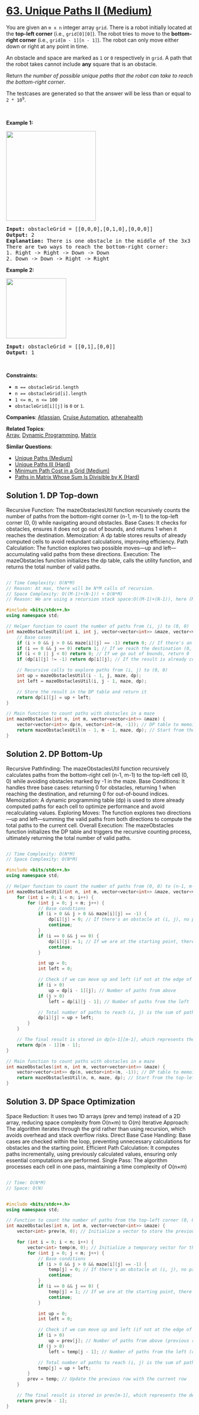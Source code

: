 # [63. Unique Paths II (Medium)](https://leetcode.com/problems/unique-paths-ii)

<p>You are given an <code>m x n</code> integer array <code>grid</code>. There is a robot initially located at the <b>top-left corner</b> (i.e., <code>grid[0][0]</code>). The robot tries to move to the <strong>bottom-right corner</strong> (i.e., <code>grid[m - 1][n - 1]</code>). The robot can only move either down or right at any point in time.</p>
<p>An obstacle and space are marked as <code>1</code> or <code>0</code> respectively in <code>grid</code>. A path that the robot takes cannot include <strong>any</strong> square that is an obstacle.</p>
<p>Return <em>the number of possible unique paths that the robot can take to reach the bottom-right corner</em>.</p>
<p>The testcases are generated so that the answer will be less than or equal to <code>2 * 10<sup>9</sup></code>.</p>
<p>&nbsp;</p>
<p><strong class="example">Example 1:</strong></p>
<img alt="" src="https://assets.leetcode.com/uploads/2020/11/04/robot1.jpg" style="width: 242px; height: 242px;">
<pre><strong>Input:</strong> obstacleGrid = [[0,0,0],[0,1,0],[0,0,0]]
<strong>Output:</strong> 2
<strong>Explanation:</strong> There is one obstacle in the middle of the 3x3 grid above.
There are two ways to reach the bottom-right corner:
1. Right -&gt; Right -&gt; Down -&gt; Down
2. Down -&gt; Down -&gt; Right -&gt; Right
</pre>
<p><strong class="example">Example 2:</strong></p>
<img alt="" src="https://assets.leetcode.com/uploads/2020/11/04/robot2.jpg" style="width: 162px; height: 162px;">
<pre><strong>Input:</strong> obstacleGrid = [[0,1],[0,0]]
<strong>Output:</strong> 1
</pre>
<p>&nbsp;</p>
<p><strong>Constraints:</strong></p>
<ul>
	<li><code>m == obstacleGrid.length</code></li>
	<li><code>n == obstacleGrid[i].length</code></li>
	<li><code>1 &lt;= m, n &lt;= 100</code></li>
	<li><code>obstacleGrid[i][j]</code> is <code>0</code> or <code>1</code>.</li>
</ul>

**Companies**:
[Atlassian](https://leetcode.com/company/atlassian), [Cruise Automation](https://leetcode.com/company/cruise-automation), [athenahealth](https://leetcode.com/company/athenahealth)

**Related Topics**:  
[Array](https://leetcode.com/tag/array/), [Dynamic Programming](https://leetcode.com/tag/dynamic-programming/), [Matrix](https://leetcode.com/tag/matrix/)

**Similar Questions**:
* [Unique Paths (Medium)](https://leetcode.com/problems/unique-paths/)
* [Unique Paths III (Hard)](https://leetcode.com/problems/unique-paths-iii/)
* [Minimum Path Cost in a Grid (Medium)](https://leetcode.com/problems/minimum-path-cost-in-a-grid/)
* [Paths in Matrix Whose Sum Is Divisible by K (Hard)](https://leetcode.com/problems/paths-in-matrix-whose-sum-is-divisible-by-k/)

## Solution 1. DP Top-down

Recursive Function: The mazeObstaclesUtil function recursively counts the number of paths from the bottom-right corner (n-1, m-1) to the top-left corner (0, 0) while navigating around obstacles.
Base Cases: It checks for obstacles, ensures it does not go out of bounds, and returns 1 when it reaches the destination.
Memoization: A dp table stores results of already computed cells to avoid redundant calculations, improving efficiency.
Path Calculation: The function explores two possible moves—up and left—accumulating valid paths from these directions.
Execution: The mazeObstacles function initializes the dp table, calls the utility function, and returns the total number of valid paths.

```cpp

// Time Complexity: O(N*M)
// Reason: At max, there will be N*M calls of recursion.
// Space Complexity: O((M-1)+(N-1)) + O(N*M)
// Reason: We are using a recursion stack space:O((M-1)+(N-1)), here (M-1)+(N-1) is the path length and an external DP Array of size ‘N*M’.

#include <bits/stdc++.h>
using namespace std;

// Helper function to count the number of paths from (i, j) to (0, 0)
int mazeObstaclesUtil(int i, int j, vector<vector<int>> &maze, vector<vector<int>> &dp) {
    // Base cases
    if (i > 0 && j > 0 && maze[i][j] == -1) return 0; // If there's an obstacle at (i, j), return 0
    if (i == 0 && j == 0) return 1; // If we reach the destination (0, 0), return 1
    if (i < 0 || j < 0) return 0; // If we go out of bounds, return 0
    if (dp[i][j] != -1) return dp[i][j]; // If the result is already computed, return it

    // Recursive calls to explore paths from (i, j) to (0, 0)
    int up = mazeObstaclesUtil(i - 1, j, maze, dp);
    int left = mazeObstaclesUtil(i, j - 1, maze, dp);

    // Store the result in the DP table and return it
    return dp[i][j] = up + left;
}

// Main function to count paths with obstacles in a maze
int mazeObstacles(int n, int m, vector<vector<int>> &maze) {
    vector<vector<int>> dp(n, vector<int>(m, -1)); // DP table to memoize results
    return mazeObstaclesUtil(n - 1, m - 1, maze, dp); // Start from the bottom-right corner
}

```
## Solution 2. DP Bottom-Up

Recursive Pathfinding: The mazeObstaclesUtil function recursively calculates paths from the bottom-right cell (n-1, m-1) to the top-left cell (0, 0) while avoiding obstacles marked by -1 in the maze.
Base Conditions: It handles three base cases: returning 0 for obstacles, returning 1 when reaching the destination, and returning 0 for out-of-bound indices.
Memoization: A dynamic programming table (dp) is used to store already computed paths for each cell to optimize performance and avoid recalculating values.
Exploring Moves: The function explores two directions—up and left—summing the valid paths from both directions to compute the total paths to the current cell.
Overall Execution: The mazeObstacles function initializes the DP table and triggers the recursive counting process, ultimately returning the total number of valid paths.

```cpp

// Time Complexity: O(N*M)
// Space Complexity: O(N*M)

#include <bits/stdc++.h>
using namespace std;

// Helper function to count the number of paths from (0, 0) to (n-1, m-1) in the maze
int mazeObstaclesUtil(int n, int m, vector<vector<int>> &maze, vector<vector<int>> &dp) {
    for (int i = 0; i < n; i++) {
        for (int j = 0; j < m; j++) {
            // Base conditions
            if (i > 0 && j > 0 && maze[i][j] == -1) {
                dp[i][j] = 0; // If there's an obstacle at (i, j), no paths can pass through it
                continue;
            }
            if (i == 0 && j == 0) {
                dp[i][j] = 1; // If we are at the starting point, there is one path to it
                continue;
            }

            int up = 0;
            int left = 0;

            // Check if we can move up and left (if not at the edge of the maze)
            if (i > 0)
                up = dp[i - 1][j]; // Number of paths from above
            if (j > 0)
                left = dp[i][j - 1]; // Number of paths from the left

            // Total number of paths to reach (i, j) is the sum of paths from above and left
            dp[i][j] = up + left;
        }
    }

    // The final result is stored in dp[n-1][m-1], which represents the destination
    return dp[n - 1][m - 1];
}

// Main function to count paths with obstacles in a maze
int mazeObstacles(int n, int m, vector<vector<int>> &maze) {
    vector<vector<int>> dp(n, vector<int>(m, -1)); // DP table to memoize results
    return mazeObstaclesUtil(n, m, maze, dp); // Start from the top-left corner (0, 0)
}

```
## Solution 3. DP Space Optimization

Space Reduction: It uses two 1D arrays (prev and temp) instead of a 2D array, reducing space complexity from O(n×m) to O(m)
Iterative Approach: The algorithm iterates through the grid rather than using recursion, which avoids overhead and stack overflow risks.
Direct Base Case Handling: Base cases are checked within the loop, preventing unnecessary calculations for obstacles and the starting point.
Efficient Path Calculation: It computes paths incrementally, using previously calculated values, ensuring only essential computations are performed.
Single Pass: The algorithm processes each cell in one pass, maintaining a time complexity of O(n×m)

```cpp

// Time: O(N*M)
// Space: O(N)


#include <bits/stdc++.h>
using namespace std;

// Function to count the number of paths from the top-left corner (0, 0) to the bottom-right corner (n-1, m-1)
int mazeObstacles(int n, int m, vector<vector<int>> &maze) {
    vector<int> prev(m, 0); // Initialize a vector to store the previous row's path counts

    for (int i = 0; i < n; i++) {
        vector<int> temp(m, 0); // Initialize a temporary vector for the current row
        for (int j = 0; j < m; j++) {
            // Base conditions
            if (i > 0 && j > 0 && maze[i][j] == -1) {
                temp[j] = 0; // If there's an obstacle at (i, j), no paths can pass through it
                continue;
            }
            if (i == 0 && j == 0) {
                temp[j] = 1; // If we are at the starting point, there is one path to it
                continue;
            }

            int up = 0;
            int left = 0;

            // Check if we can move up and left (if not at the edge of the maze)
            if (i > 0)
                up = prev[j]; // Number of paths from above (previous row)
            if (j > 0)
                left = temp[j - 1]; // Number of paths from the left (current row)

            // Total number of paths to reach (i, j) is the sum of paths from above and left
            temp[j] = up + left;
        }
        prev = temp; // Update the previous row with the current row
    }

    // The final result is stored in prev[m-1], which represents the destination in the last row
    return prev[m - 1];
}


```
